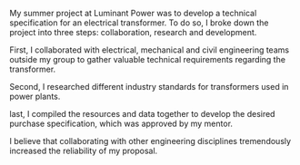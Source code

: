 My summer project at Luminant Power was to develop a technical
specification for an electrical transformer. To do so, I broke down the
project into three steps: collaboration, research and development.

First, I collaborated with electrical, mechanical and civil engineering
teams outside my group to gather valuable technical requirements
regarding the transformer.

Second, I researched different industry standards for
transformers used in power plants.

last, I compiled the resources and data together to develop the desired
purchase specification, which was approved by my mentor.

I believe that collaborating with other engineering disciplines
tremendously increased the reliability of my proposal.
